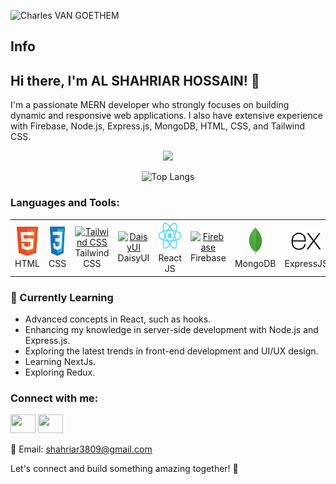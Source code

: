 ![Charles VAN GOETHEM](https://i.ibb.co/PrT8f7R/Asset-1-4x.png)

## Info

## Hi there, I'm AL SHAHRIAR HOSSAIN! 👋
I'm a passionate MERN developer who strongly focuses on building dynamic and responsive web applications. I also have extensive experience with Firebase, Node.js, Express.js, MongoDB, HTML, CSS, and Tailwind CSS.



<p align="center">
  <img width="60%" src="https://github-readme-streak-stats.herokuapp.com?user=shahriar3809&theme=react&hide_border=true&background=0D1117&stroke=0D1117&fire=FF1CF7&sideLabels=00F0FF&currStreakNum=FF1CF7&ring=FF1CF7&currStreakLabel=FF1CF7&sideNums=00F0FF" />
</p>

<div align="center">
    <img src="https://github-readme-stats.vercel.app/api/top-langs/?username=shahriar3809&layout=compact&theme=radical" alt="Top Langs">
</div>

<h3 align="left">Languages and Tools:</h3>
<table>
  <tr>
    <td align="center" width="96">
      <a href="#html-tech">
        <img src="https://raw.githubusercontent.com/devicons/devicon/master/icons/html5/html5-original.svg" width="48" height="48" alt="HTML" />
      </a>
      <br>HTML
    </td>
    <td align="center" width="96">
      <a href="#css-tech">
        <img src="https://raw.githubusercontent.com/devicons/devicon/master/icons/css3/css3-original.svg" width="48" height="48" alt="CSS" />
      </a>
      <br>CSS
    </td>
      <td align="center" width="96">
      <a href="#tailwind-tech">
        <img src="https://upload.wikimedia.org/wikipedia/commons/d/d5/Tailwind_CSS_Logo.svg" width="48" height="48" alt="Tailwind CSS" />
      </a>
      <br>Tailwind CSS
    </td>
    <td align="center" width="96">
      <a href="#daisyui-tech">
        <img src="https://daisyui.com/favicon.ico" width="48" height="48" alt="DaisyUI" />
      </a>
      <br>DaisyUI
    </td>
    <td align="center" width="96">
      <a href="#reactjs-tech">
        <img src="https://raw.githubusercontent.com/devicons/devicon/master/icons/react/react-original.svg" width="48" height="48" alt="React JS" />
      </a>
      <br>React JS
    </td>
    <td align="center" width="96">
      <a href="#firebase-tech">
        <img src="https://www.vectorlogo.zone/logos/firebase/firebase-icon.svg" width="48" height="48" alt="Firebase" />
      </a>
      <br>Firebase
    </td>
    <td align="center" width="96">
      <a href="#mongodb-tech">
        <img src="https://raw.githubusercontent.com/devicons/devicon/master/icons/mongodb/mongodb-original.svg" width="48" height="48" alt="MongoDB" />
      </a>
      <br>MongoDB
    </td>
    <td align="center" width="96">
      <a href="#expressjs-tech">
        <img src="https://raw.githubusercontent.com/devicons/devicon/master/icons/express/express-original.svg" width="48" height="48" alt="ExpressJS" />
      </a>
      <br>ExpressJS
    </td>
    <td align="center" width="96">
      <a href="#nodejs-tech">
        <img src="https://raw.githubusercontent.com/devicons/devicon/master/icons/nodejs/nodejs-original.svg" width="48" height="48" alt="NodeJS" />
      </a>
      <br>NodeJS
    </td>
    <td align="center" width="96">
      <a href="#vscode-tech">
        <img src="https://raw.githubusercontent.com/devicons/devicon/master/icons/vscode/vscode-original.svg" width="48" height="48" alt="VS Code" />
      </a>
      <br>VS Code
    </td>
  </tr>
</table>



### 🌱 Currently Learning
- Advanced concepts in React, such as hooks.
- Enhancing my knowledge in server-side development with Node.js and Express.js.
- Exploring the latest trends in front-end development and UI/UX design.
- Learning NextJs.
- Exploring Redux.






### Connect with me:

[<img src="https://raw.githubusercontent.com/rahuldkjain/github-profile-readme-generator/master/src/images/icons/Social/linked-in-alt.svg" height="30" width="40">](https://www.linkedin.com/in/shahriar226/)
[<img src="https://raw.githubusercontent.com/rahuldkjain/github-profile-readme-generator/master/src/images/icons/Social/facebook.svg" height="30" width="40">](https://www.facebook.com/ashif.shahriar.226/)

📧 Email: [shahriar3809@gmail.com](mailto:shahriar3809@gmail.com)


Let's connect and build something amazing together! 🚀
